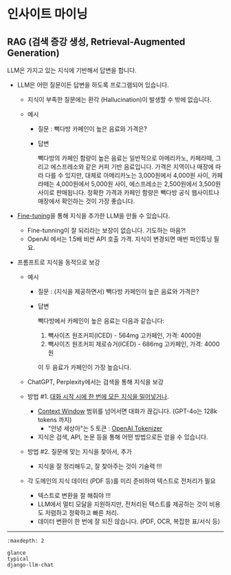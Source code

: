 # 인사이트 마이닝

## RAG (검색 증강 생성, Retrieval-Augmented Generation)

LLM은 가지고 있는 지식에 기반해서 답변을 합니다.

+ LLM은 어떤 질문이든 답변을 하도록 프로그램되어 있습니다.
    - 지식이 부족한 질문에는 환각 (Hallucination)이 발생할 수 밖에 없습니다.

    - 예시
        - 질문 : 빽다방 카페인이 높은 음료와 가격은?
        - 답변

            빽다방의 카페인 함량이 높은 음료는 일반적으로 아메리카노, 카페라떼, 그리고 에스프레소와 같은 커피 기반 음료입니다. 가격은 지역이나 매장에 따라 다를 수 있지만, 대체로 아메리카노는 3,000원에서 4,000원 사이, 카페라떼는 4,000원에서 5,000원 사이, 에스프레소는 2,500원에서 3,500원 사이로 판매됩니다. 정확한 가격과 카페인 함량은 빽다방 공식 웹사이트나 매장에서 확인하는 것이 가장 좋습니다.

+ [Fine-tuning](https://platform.openai.com/docs/guides/fine-tuning)을 통해 지식을 추가한 LLM을 만들 수 있습니다.
    - Fine-tunning이 잘 되리라는 보장이 없습니다. 기도하는 마음?!
    - OpenAI 에서는 1.5배 비싼 API 호출 가격. 지식이 변경되면 매번 파인튜닝 필요.
+ 프롬프트로 지식을 동적으로 보강
    - 예시
        - 질문 : (지식을 제공하면서) 빽다방 카페인이 높은 음료와 가격은?
        - 답변

            빽다방에서 카페인이 높은 음료는 다음과 같습니다:
            1. 빽사이즈 원조커피(ICED) - 564mg 고카페인, 가격: 4000원
            2. 빽사이즈 원조커피 제로슈거(ICED) - 686mg 고카페인, 가격: 4000원

            이 두 음료가 카페인이 가장 높습니다.

    - ChatGPT, Perplexity에서는 검색을 통해 지식을 보강
    - 방법 #1. [대화 시작 시에 한 번에 모든 지식을 밀어넣거나](example01).
        - [Context Window](https://platform.openai.com/docs/models#context-window) 범위를 넘어서면 대화가 끊깁니다. (GPT-4o는 128k tokens 까지)
            - "안녕 세상아"는 5 토큰 : [OpenAI Tokenizer](https://platform.openai.com/tokenizer)
        - 지식은 검색, API, 논문 등을 통해 어떤 방법으로든 얻을 수 있습니다.
    - 방법 #2. 질문에 맞는 지식을 찾아서, 추가
        - 지식을 잘 정리해두고, 잘 찾아주는 것이 기술력 !!!
    - 각 도메인의 지식 데이터 (PDF 등)를 미리 준비하여 텍스트로 전처리가 필요
        - 텍스트로 변환을 잘 해줘야 !!!
        - LLM에서 멀티 모달을 지원하지만, 전처리된 텍스트를 제공하는 것이 비용도 저렴하고 정확하고 빠른 처리.
        - 데이터 변환이 한 번에 잘 되진 않습니다. (PDF, OCR, 복잡한 표/서식 등)

---

```{toctree}
:maxdepth: 2

glance
typical
django-llm-chat
```
